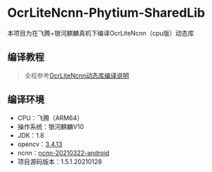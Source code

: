 # OcrLiteNcnn-Phytium-SharedLib
本项目为在飞腾+银河麒麟真机下编译OcrLiteNcnn（cpu版）动态库

## 编译教程

> 全程参考[OcrLiteNcnn动态库编译说明](https://github.com/DayBreak-u/chineseocr_lite/tree/onnx/cpp_projects/OcrLiteNcnn)



## 编译环境

+ CPU：飞腾（ARM64）
+ 操作系统：银河麒麟V10
+ JDK：1.8
+ opencv：[3.4.13](https://github.91chifun.workers.dev/https://github.com//opencv/opencv/archive/refs/tags/3.4.13.zip)
+ ncnn：[ncnn-20210322-android](https://github.com/Tencent/ncnn/releases/download/20210322/ncnn-20210322-android.zip)
+ 项目源码版本：1.5.1.20210128